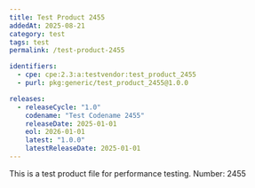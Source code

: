 ```yaml
---
title: Test Product 2455
addedAt: 2025-08-21
category: test
tags: test
permalink: /test-product-2455

identifiers:
  - cpe: cpe:2.3:a:testvendor:test_product_2455
  - purl: pkg:generic/test_product_2455@1.0.0

releases:
  - releaseCycle: "1.0"
    codename: "Test Codename 2455"
    releaseDate: 2025-01-01
    eol: 2026-01-01
    latest: "1.0.0"
    latestReleaseDate: 2025-01-01
---
```


This is a test product file for performance testing. Number: 2455
